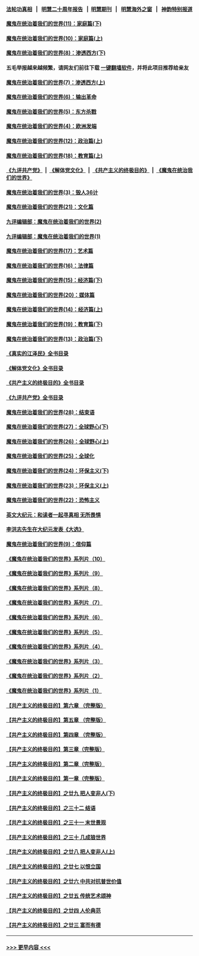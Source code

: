 #### [法轮功真相](https://github.com/gfw-breaker/truth/blob/master/README.md?t=0) &nbsp;&nbsp;|&nbsp;&nbsp; [明慧二十周年报告](https://github.com/gfw-breaker/mh-reports/blob/master/README.md?t=0) &nbsp;&nbsp;|&nbsp;&nbsp;[明慧期刊](https://github.com/gfw-breaker/mh-qikan) &nbsp;&nbsp;|&nbsp;&nbsp; [明慧海外之窗](https://github.com/gfw-breaker/mh-news/blob/master/README.md?t=0) &nbsp;&nbsp;|&nbsp;&nbsp; [神韵特别报道](https://github.com/gfw-breaker/mh-news/blob/master/shenyun.md?t=0)
#### [魔鬼在统治着我们的世界(11)：家庭篇(下)](../pages/nsc422/n10440961.md?t=12120501) 
#### [魔鬼在统治着我们的世界(10)：家庭篇(上)](../pages/nsc422/n10435448.md?t=12120501) 
#### [魔鬼在统治着我们的世界(8)：渗透西方(下)](../pages/nsc422/n10429603.md?t=12120501) 
#### 五毛举报越来越频繁，请网友们前往下载 [一键翻墙软件](https://github.com/gfw-breaker/ssr-accounts)，并将此项目推荐给亲友
#### [魔鬼在统治着我们的世界(7)：渗透西方(上)](../pages/nsc422/n10426013.md?t=12120501) 
#### [魔鬼在统治着我们的世界(6)：输出革命](../pages/nsc422/n10421536.md?t=12120501) 
#### [魔鬼在统治着我们的世界(5)：东方杀戮](../pages/nsc422/n10417707.md?t=12120501) 
#### [魔鬼在统治着我们的世界(4)：欧洲发端](../pages/nsc422/n10414890.md?t=12120501) 
#### [魔鬼在统治着我们的世界(12)：政治篇(上)](../pages/nsc422/n10444576.md?t=12120501) 
#### [魔鬼在统治着我们的世界(18)：教育篇(上)](../pages/nsc422/n10526970.md?t=12120501) 
#### [《九评共产党》](https://github.com/begood0513/9ping.md/blob/master/README.md) &nbsp;|&nbsp; [《解体党文化》](../../../../jtdwh.md/blob/master/README.md)  &nbsp;|&nbsp; [《共产主义的终极目的》](../../../../gczydzjmd.md/blob/master/README.md) &nbsp;|&nbsp; [《魔鬼在统治我们的世界》](../../../../mgztzwmdsj.md/blob/master/README.md) 
#### [魔鬼在统治着我们的世界(3)：毁人36计](../pages/nsc422/n10411583.md?t=12120501) 
#### [魔鬼在统治着我们的世界(21)：文化篇](../pages/nsc422/n10597706.md?t=12120501) 
#### [九评编辑部：魔鬼在统治着我们的世界(2)](../pages/nsc422/n10410036.md?t=12120501) 
#### [九评编辑部：魔鬼在统治着我们的世界(1)](../pages/nsc422/n10406825.md?t=12120501) 
#### [魔鬼在统治着我们的世界(17)：艺术篇](../pages/nsc422/n10499093.md?t=12120501) 
#### [魔鬼在统治着我们的世界(16)：法律篇](../pages/nsc422/n10485969.md?t=12120501) 
#### [魔鬼在统治着我们的世界(15)：经济篇(下)](../pages/nsc422/n10469975.md?t=12120501) 
#### [魔鬼在统治着我们的世界(20)：媒体篇](../pages/nsc422/n10586579.md?t=12120501) 
#### [魔鬼在统治着我们的世界(14)：经济篇(上)](../pages/nsc422/n10457370.md?t=12120501) 
#### [魔鬼在统治着我们的世界(19)：教育篇(下)](../pages/nsc422/n10564808.md?t=12120501) 
#### [魔鬼在统治着我们的世界(13)：政治篇(下)](../pages/nsc422/n10448270.md?t=12120501) 
#### [《真实的江泽民》全书目录](../pages/nsc422/n13721399.md?t=12120501) 
#### [《解体党文化》全书目录](../pages/nsc422/n13721157.md?t=12120501) 
#### [《共产主义的终极目的》全书目录](../pages/nsc422/n13721048.md?t=12120501) 
#### [《九评共产党》全书目录](../pages/nsc422/n13708085.md?t=12120501) 
#### [魔鬼在统治着我们的世界(28)：结束语](../pages/nsc422/n10936246.md?t=12120501) 
#### [魔鬼在统治着我们的世界(27)：全球野心(下)](../pages/nsc422/n10928319.md?t=12120501) 
#### [魔鬼在统治着我们的世界(26)：全球野心(上)](../pages/nsc422/n10900318.md?t=12120501) 
#### [魔鬼在统治着我们的世界(25)：全球化](../pages/nsc422/n10788205.md?t=12120501) 
#### [魔鬼在统治着我们的世界(24)：环保主义(下)](../pages/nsc422/n10695307.md?t=12120501) 
#### [魔鬼在统治着我们的世界(23)：环保主义(上)](../pages/nsc422/n10688613.md?t=12120501) 
#### [魔鬼在统治着我们的世界(22)：恐怖主义](../pages/nsc422/n10614727.md?t=12120501) 
#### [英文大纪元：和读者一起寻真相 无所畏惧](../pages/nsc422/n12542027.md?t=12120501) 
#### [李洪志先生在大纪元发表《大选》](../pages/nsc422/n12534746.md?t=12120501) 
#### [魔鬼在统治着我们的世界(9)：信仰篇](../pages/nsc422/n10432159.md?t=12120501) 
#### [《魔鬼在统治着我们的世界》系列片（10）](../pages/nsc422/n12292670.md?t=12120501) 
#### [《魔鬼在统治着我们的世界》系列片（9）](../pages/nsc422/n12290859.md?t=12120501) 
#### [《魔鬼在统治着我们的世界》系列片（8）](../pages/nsc422/n12287445.md?t=12120501) 
#### [《魔鬼在统治着我们的世界》系列片（7）](../pages/nsc422/n12283425.md?t=12120501) 
#### [《魔鬼在统治着我们的世界》系列片（6）](../pages/nsc422/n12282314.md?t=12120501) 
#### [《魔鬼在统治着我们的世界》系列片（5）](../pages/nsc422/n12281419.md?t=12120501) 
#### [《魔鬼在统治着我们的世界》系列片（4）](../pages/nsc422/n12274024.md?t=12120501) 
#### [《魔鬼在统治着我们的世界》系列片（3）](../pages/nsc422/n12271322.md?t=12120501) 
#### [《魔鬼在统治着我们的世界》系列片（2）](../pages/nsc422/n12269049.md?t=12120501) 
#### [《魔鬼在统治着我们的世界》系列片（1）](../pages/nsc422/n12267575.md?t=12120501) 
#### [【共产主义的终极目的】第六章 （完整版）](../pages/nsc422/n11428913.md?t=12120501) 
#### [【共产主义的终极目的】第五章 （完整版）](../pages/nsc422/n11428912.md?t=12120501) 
#### [【共产主义的终极目的】第四章 （完整版）](../pages/nsc422/n11428907.md?t=12120501) 
#### [【共产主义的终极目的】第三章（完整版）](../pages/nsc422/n11428848.md?t=12120501) 
#### [【共产主义的终极目的】第二章（完整版）](../pages/nsc422/n11428831.md?t=12120501) 
#### [【共产主义的终极目的】第一章（完整版）](../pages/nsc422/n11417651.md?t=12120501) 
#### [【共产主义的终极目的】之廿九 把人变非人(下)](../pages/nsc422/n11344140.md?t=12120501) 
#### [【共产主义的终极目的】之三十二 结语](../pages/nsc422/n11360535.md?t=12120501) 
#### [【共产主义的终极目的】之三十一 末世景观](../pages/nsc422/n11351129.md?t=12120501) 
#### [【共产主义的终极目的】之三十 几成狼世界](../pages/nsc422/n11348280.md?t=12120501) 
#### [【共产主义的终极目的】之廿八 把人变非人(上)](../pages/nsc422/n11340492.md?t=12120501) 
#### [【共产主义的终极目的】之廿七 以恨立国](../pages/nsc422/n11336944.md?t=12120501) 
#### [【共产主义的终极目的】之廿六 中共对抗普世价值](../pages/nsc422/n11324785.md?t=12120501) 
#### [【共产主义的终极目的】之廿五 传统艺术颂神](../pages/nsc422/n11296396.md?t=12120501) 
#### [【共产主义的终极目的】之廿四 人伦典范](../pages/nsc422/n11296397.md?t=12120501) 
#### [【共产主义的终极目的】之廿三 富而有德](../pages/nsc422/n11283598.md?t=12120501) 

----
#### [ >>> 更早内容 <<< ](../indexes/nsc422-earlier.md)
